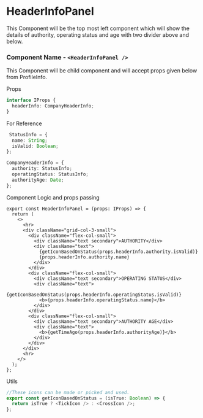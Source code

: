 # HeaderInfoPanel

This Component will be the top most left component which will show the details of authority, operating status and age with two divider above and below.

### Component Name - `<HeaderInfoPanel />`

This Component will be child component and will accept props given below from ProfileInfo.

Props

```ts
interface IProps {
  headerInfo: CompanyHeaderInfo;
}
```

For Reference

```ts
 StatusInfo = {
  name: String;
  isValid: Boolean;
};

CompanyHeaderInfo = {
  authority: StatusInfo;
  operatingStatus: StatusInfo;
  authorityAge: Date;
};
```

Component Logic and props passing

```tsx
export const HeaderInfoPanel = (props: IProps) => {
  return (
    <>
      <hr>
      <div className="grid-col-3-small">
        <div className="flex-col-small">
          <div className="text secondary">AUTHORITY</div>
          <div className="text">
            {getIconBasedOnStatus(props.headerInfo.authority.isValid)}
            {props.headerInfo.authority.name}
          </div>
        </div>
        <div className="flex-col-small">
          <div className="text secondary">OPERATING STATUS</div>
          <div className="text">
            {getIconBasedOnStatus(props.headerInfo.operatingStatus.isValid)}
            <b>{props.headerInfo.operatingStatus.name}</b>
          </div>
        </div>
        <div className="flex-col-small">
          <div className="text secondary">AUTHORITY AGE</div>
          <div className="text">
            <b>{getTimeAgo(props.headerInfo.authorityAge)}</b>
          </div>
        </div>
      </div>
      <hr>
    </>
  );
};
```

Utils

```ts
//These icons can be made or picked and used.
export const getIconBasedOnStatus = (isTrue: Boolean) => {
  return isTrue ? <TickIcon /> : <CrossIcon />;
};
```
